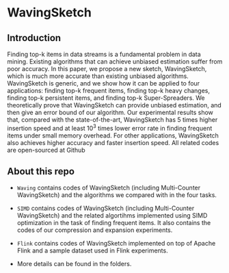 # WavingSketch

## Introduction

Finding top-k items in data streams is a fundamental problem in data mining. Existing algorithms that can achieve unbiased estimation suffer from poor accuracy. In this paper, we propose a new sketch, WavingSketch, which is much more accurate than existing unbiased algorithms. WavingSketch is generic, and we show how it can be applied to four applications: finding top-k frequent items, finding top-k heavy changes, finding top-k persistent items, and finding top-k Super-Spreaders. We theoretically prove that WavingSketch can provide unbiased estimation, and then give an error bound of our algorithm. Our experimental results show that, compared with the state-of-the-art, WavingSketch has 5 times higher insertion speed and at least 10<sup>3</sup> times lower error rate in finding frequent items under small memory overhead. For other applications, WavingSketch also achieves higher accuracy and faster insertion speed. All related codes are open-sourced at Github

## About this repo

- `Waving` contains codes of WavingSketch (including Multi-Counter WavingSketch) and the algorithms we compared with in the four tasks. 

- `SIMD` contains codes of WavingSketch (including Multi-Counter WavingSketch) and the related algortihms implemented using SIMD optimization in the task of finding frequent items. It also contains the codes of our compression and expansion experiments. 

- `Flink` contains codes of WavingSketch implemented on top of Apache Flink and a sample dataset used in Flink experiments. 

- More details can be found in the folders. 